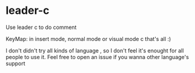# leader-c
Use leader c to do comment

KeyMap:
in insert mode, normal mode or visual mode
<leader>c that's all :)


I don't didn't try all kinds of language , so I don't feel it's enought for all people to use it. Feel free to open an issue if you wanna other language's support


